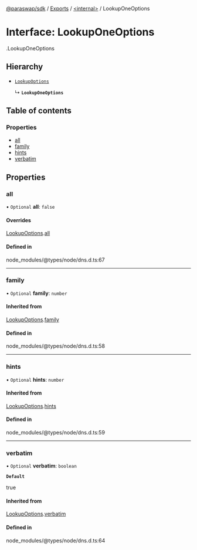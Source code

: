 [@paraswap/sdk](../README.md) / [Exports](../modules.md) / [<internal\>](../modules/internal_.md) / LookupOneOptions

# Interface: LookupOneOptions

[<internal>](../modules/internal_.md).LookupOneOptions

## Hierarchy

- [`LookupOptions`](internal_.LookupOptions.md)

  ↳ **`LookupOneOptions`**

## Table of contents

### Properties

- [all](internal_.LookupOneOptions.md#all)
- [family](internal_.LookupOneOptions.md#family)
- [hints](internal_.LookupOneOptions.md#hints)
- [verbatim](internal_.LookupOneOptions.md#verbatim)

## Properties

### all

• `Optional` **all**: ``false``

#### Overrides

[LookupOptions](internal_.LookupOptions.md).[all](internal_.LookupOptions.md#all)

#### Defined in

node_modules/@types/node/dns.d.ts:67

___

### family

• `Optional` **family**: `number`

#### Inherited from

[LookupOptions](internal_.LookupOptions.md).[family](internal_.LookupOptions.md#family)

#### Defined in

node_modules/@types/node/dns.d.ts:58

___

### hints

• `Optional` **hints**: `number`

#### Inherited from

[LookupOptions](internal_.LookupOptions.md).[hints](internal_.LookupOptions.md#hints)

#### Defined in

node_modules/@types/node/dns.d.ts:59

___

### verbatim

• `Optional` **verbatim**: `boolean`

**`Default`**

true

#### Inherited from

[LookupOptions](internal_.LookupOptions.md).[verbatim](internal_.LookupOptions.md#verbatim)

#### Defined in

node_modules/@types/node/dns.d.ts:64
